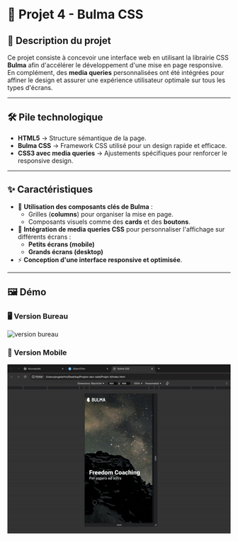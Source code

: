 # 📌 Projet 4 - Bulma CSS  

## 📝 Description du projet  
Ce projet consiste à concevoir une interface web en utilisant la librairie CSS **Bulma** afin d'accélérer le développement d'une mise en page responsive.  
En complément, des **media queries** personnalisées ont été intégrées pour affiner le design et assurer une expérience utilisateur optimale sur tous les types d'écrans.

---

## 🛠️ Pile technologique  
- **HTML5** → Structure sémantique de la page.  
- **Bulma CSS** → Framework CSS utilisé pour un design rapide et efficace.  
- **CSS3 avec media queries** → Ajustements spécifiques pour renforcer le responsive design.  

---

## ✨ Caractéristiques  
- 🎨 **Utilisation des composants clés de Bulma** :  
  - Grilles (**columns**) pour organiser la mise en page.  
  - Composants visuels comme des **cards** et des **boutons**.  
- 📱 **Intégration de media queries CSS** pour personnaliser l'affichage sur différents écrans :  
  - **Petits écrans (mobile)**  
  - **Grands écrans (desktop)**  
- ⚡ **Conception d'une interface responsive et optimisée**.  

---

## 🖼️ Démo  
### 🖥️ Version Bureau  
![version bureau](https://github.com/Sweetyamnesia/Projet-4-Bulma-CSS/blob/main/Projet4-Desktop-ezgif.com-video-to-gif-converter.gif?raw=true)  

### 📱 Version Mobile  
![version mobile](https://github.com/Sweetyamnesia/Projet-4-Bulma-CSS/blob/main/Projet4-mobile-ezgif.com-video-to-gif-converter.gif?raw=true)  
